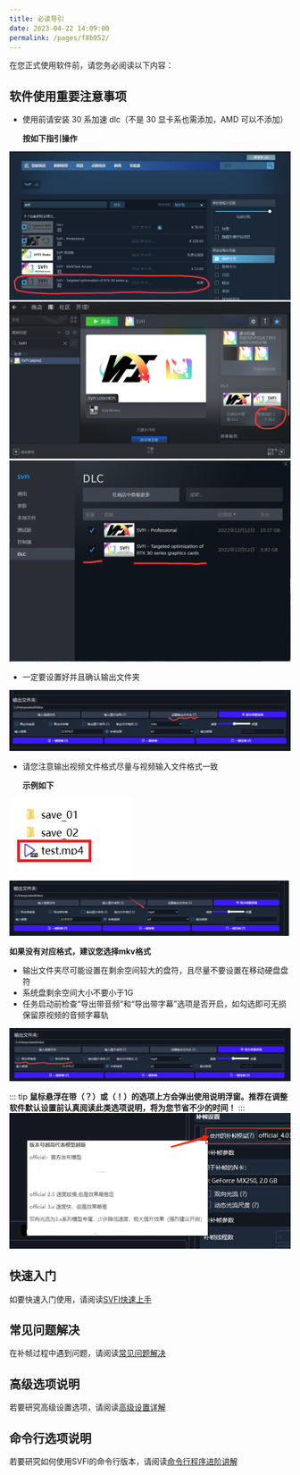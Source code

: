 ```yaml
---
title: 必读导引
date: 2023-04-22 14:09:00
permalink: /pages/f8b952/
---
```


在您正式使用软件前，请您务必阅读以下内容：

## 软件使用重要注意事项

- 使用前请安装 30 系加速 dlc（不是 30 显卡系也需添加，AMD 可以不添加）

   **按如下指引操作**

![img](/Statics/UserGuide/28.png)
![img](/Statics/UserGuide/29.png)
![img](/Statics/UserGuide/30.png)


- 一定要设置好并且确认输出文件夹

![img](/Statics/UserGuide/31.png)

- 请您注意输出视频文件格式尽量与视频输入文件格式一致
  
   **示例如下**

![img](/Statics/UserGuide/1.png)
![img](/Statics/UserGuide/2.png)

  **如果没有对应格式，建议您选择mkv格式**

- 输出文件夹尽可能设置在剩余空间较大的盘符，且尽量不要设置在移动硬盘盘符
- 系统盘剩余空间大小不要小于1G
- 任务启动前检查“导出带音频”和“导出带字幕”选项是否开启，如勾选即可无损保留原视频的音频字幕轨

![img](/Statics/UserGuide/3.png)

::: tip
**鼠标悬浮在带（？）或（！）的选项上方会弹出使用说明浮窗。推荐在调整软件默认设置前认真阅读此类选项说明，将为您节省不少的时间！**
:::
![img](/Statics/UserGuide/4.png)

## 快速入门

如要快速入门使用，请阅读[SVFI快速上手](/pages/0e988c)

## 常见问题解决

在补帧过程中遇到问题，请阅读[常见问题解决](/pages/9cc27d)

## 高级选项说明

若要研究高级设置选项，请阅读[高级设置详解](/pages/052617/)

## 命令行选项说明

若要研究如何使用SVFI的命令行版本，请阅读[命令行程序进阶讲解](/pages/ceb849/)
